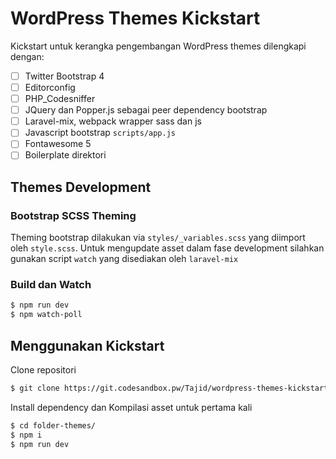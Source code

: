 # WordPress Themes Kickstart

Kickstart untuk kerangka pengembangan WordPress themes dilengkapi dengan:

- [ ] Twitter Bootstrap 4 
- [ ] Editorconfig
- [ ] PHP_Codesniffer
- [ ] JQuery dan Popper.js sebagai peer dependency bootstrap
- [ ] Laravel-mix, webpack wrapper sass dan js
- [ ] Javascript bootstrap `scripts/app.js`
- [ ] Fontawesome 5
- [ ] Boilerplate direktori

## Themes Development

### Bootstrap SCSS Theming

Theming bootstrap dilakukan via `styles/_variables.scss` yang diimport oleh `style.scss`. Untuk mengupdate asset dalam fase development silahkan gunakan script `watch` yang disediakan oleh `laravel-mix`

### Build dan Watch

```bash
$ npm run dev
$ npm watch-poll
```

## Menggunakan Kickstart

Clone repositori

```bash
$ git clone https://git.codesandbox.pw/Tajid/wordpress-themes-kickstart.git folder-themes
```

Install dependency dan Kompilasi asset untuk pertama kali

```bash
$ cd folder-themes/
$ npm i
$ npm run dev
```
